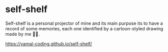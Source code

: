 # self-shelf

Self-shelf is a personal projector of mine and its main purpose its to have a record of some memories, each one identified by a cartoon-styled drawing made by me 👨‍🎨.

https://yamal-coding.github.io/self-shelf/
